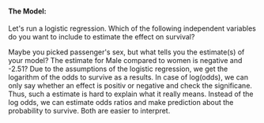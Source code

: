#### The Model:

Let's run a logistic regression. Which of the following independent variables do you want to include to estimate the effect on survival? <br/>

Maybe you picked passenger's sex, but what tells you the estimate(s) of your model? The estimate for Male compared to women is negative and -2.51? Due to the assumptions of the logistic regression, we get the logarithm of the odds to survive as a results. In case of log(odds), we can only say whether an effect is positiv or negative and check the significane. Thus, such a estimate is hard to explain what it really means. Instead of the log odds, we can estimate odds ratios and make prediction about the probability to survive. Both are easier to interpret.
